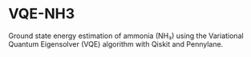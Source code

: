 # VQE-NH3
Ground state energy estimation of ammonia (NH₃) using the Variational Quantum Eigensolver (VQE) algorithm with Qiskit and Pennylane.
